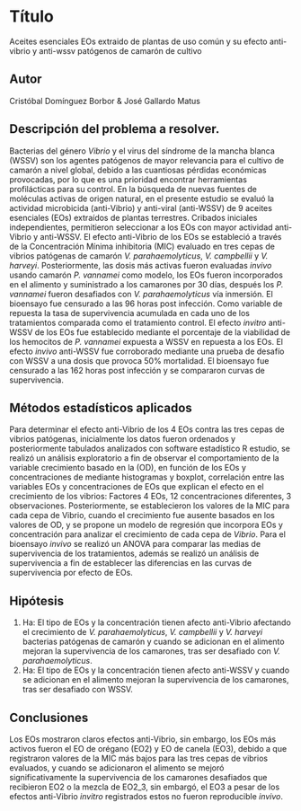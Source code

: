 # Título
Aceites esenciales EOs extraido de plantas de uso común y su efecto anti-vibrio y anti-wssv patógenos de camarón de cultivo 

## Autor
Cristóbal Domínguez Borbor & José Gallardo Matus

## Descripción del problema a resolver.
Bacterias del género _Vibrio_ y el virus del síndrome de la mancha blanca (WSSV) son los agentes patógenos de mayor relevancia para el cultivo de camarón a nivel global, debido a las cuantiosas pérdidas económicas provocadas, por lo que es una prioridad encontrar herramientas profilácticas para su control. En la búsqueda de nuevas fuentes de moléculas activas de origen natural, en el presente estudio se evaluó la actividad microbicida (anti-Vibrio) y anti-viral (anti-WSSV) de 9 aceites esenciales (EOs) extraídos de plantas terrestres. Cribados iniciales independientes, permitieron seleccionar a los EOs con mayor actividad anti-Vibrio y anti-WSSV. El efecto anti-Vibrio de los EOs se estableció a través de la Concentración Mínima inhibitoria (MIC) evaluado en tres cepas de vibrios patógenas de camarón _V. parahaemolyticus_, _V. campbellii_ y _V. harveyi_. Posteriormente, las dosis más activas fueron evaluadas _invivo_ usando camarón _P. vannamei_ como modelo, los EOs fueron incorporados en el alimento y suministrado a los camarones por 30 días, después los _P. vannamei_ fueron desafiados con _V. parahaemolyticus_ vía inmersión. El bioensayo fue censurado a las 96 horas post infección. Como variable de repuesta la tasa de supervivencia acumulada en cada uno de los tratamientos comparada como el tratamiento control. El efecto _invitro_ anti-WSSV de los EOs fue establecido mediante el porcentaje de la viabilidad de los hemocitos de _P. vannamei_ expuesta a WSSV en repuesta a los EOs. El efecto _invivo_ anti-WSSV fue corroborado mediante una prueba de desafío con WSSV a una dosis que provoca 50% mortalidad. El bioensayo fue censurado a las 162 horas post infección y se compararon curvas de supervivencia. 

## Métodos estadísticos aplicados  
Para determinar el efecto anti-Vibrio de los 4 EOs contra las tres cepas de vibrios patógenas, inicialmente los datos fueron ordenados y posteriormente tabulados analizados con software estadístico R estudio, se realizó un análisis exploratorio a fin de observar el comportamiento de la variable crecimiento basado en la (OD), en función de los EOs y concentraciones de mediante histogramas y boxplot, correlación entre las variables EOs y concentraciones de EOs que explican el efecto en el crecimiento de los vibrios: Factores 4 EOs, 12 concentraciones diferentes, 3 observaciones. Posteriormente, se establecieron los valores de la MIC para cada cepa de Vibrio, cuando el crecimiento fue ausente basados en los valores de OD, y se propone un modelo de regresión que incorpora EOs y concentración para analizar el crecimiento de cada cepa de _Vibrio_. Para el bioensayo _invivo_ se realizó un ANOVA para comparar las medias de supervivencia de los tratamientos, además se realizó un análisis de supervivencia a fin de establecer las diferencias en las curvas de supervivencia por efecto de EOs.

## Hipótesis
1.	Ha: El tipo de EOs y la concentración tienen afecto anti-Vibrio afectando el crecimiento de _V. parahaemolyticus_, _V. campbellii_ y _V. harveyi_ bacterias patógenas de camarón y cuando se adicionan en el alimento mejoran la supervivencia de los camarones, tras ser desafiado con _V. parahaemolyticus_.
2.	Ha: El tipo de EOs y la concentración tienen afecto anti-WSSV y cuando se adicionan en el alimento mejoran la supervivencia de los camarones, tras ser desafiado con WSSV.  

## Conclusiones
Los EOs mostraron claros efectos anti-Vibrio, sin embargo, los EOs más activos fueron el EO de orégano (EO2) y EO de canela (EO3), debido a que registraron valores de la MIC más bajos para las tres cepas de vibrios evaluados, y cuando se adicionaron el alimento se mejoró significativamente la supervivencia de los camarones desafiados que recibieron EO2 o la mezcla de EO2_3, sin embargó, el EO3 a pesar de los efectos anti-Vibrio _invitro_ registrados estos no fueron reproducible _invivo_. 
